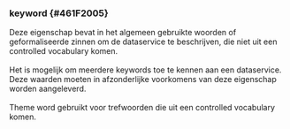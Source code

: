 ### keyword  {#461F2005}
Deze eigenschap bevat in het algemeen gebruikte woorden of geformaliseerde zinnen om de dataservice te beschrijven, die niet uit een controlled vocabulary komen.
<br/>
<br/>
Het is mogelijk om meerdere keywords toe te kennen aan een dataservice. Deze waarden moeten in afzonderlijke voorkomens van deze eigenschap worden aangeleverd.
<br/>
<br/>
Theme word gebruikt voor trefwoorden die uit een controlled vocabulary komen.
